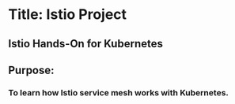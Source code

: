 # Title: Istio Project
## Istio Hands-On for Kubernetes

## Purpose:
### To learn how Istio service mesh works with Kubernetes.
